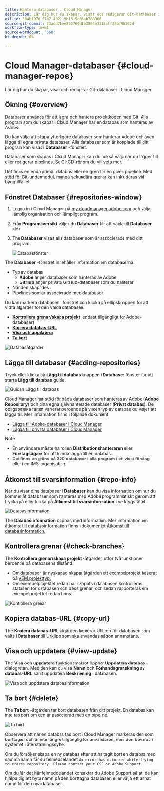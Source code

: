 ```yaml
---
title: Hantera databaser i Cloud Manager
description: Lär dig hur du skapar, visar och redigerar Git-databaser i Cloud Manager.
exl-id: 384b197d-f7a7-4022-9b16-9d83ab788966
source-git-commit: 73add7bee892769d1b3864e3238aff26bf96162d
workflow-type: tm+mt
source-wordcount: '660'
ht-degree: 0%

---
```



# Cloud Manager-databaser {#cloud-manager-repos}

Lär dig hur du skapar, visar och redigerar Git-databaser i Cloud Manager.

## Ökning {#overview}

Databaser används för att lagra och hantera projektkoden med Git. Alla program som du skapar i Cloud Manager har en databas som hanteras av Adobe.

Du kan välja att skapa ytterligare databaser som hanterar Adobe och även lägga till egna privata databaser. Alla databaser som är kopplade till ditt program kan visas i **Databaser** -fönstret.

Databaser som skapas i Cloud Manager kan du också välja när du lägger till eller redigerar pipelines. Se [CI-CD-rör](/help/overview/ci-cd-pipelines.md) om du vill veta mer.

Det finns en enda primär databas eller en gren för en given pipeline. Med [stöd för Git-undermodul,](git-submodules.md) många sekundära grenar kan inkluderas vid byggtillfället.

## Fönstret Databaser {#repositories-window}

1. Logga in i Cloud Manager på [my.cloudmanager.adobe.com](https://my.cloudmanager.adobe.com/) och välja lämplig organisation och lämpligt program.

1. Från **Programöversikt** väljer du **Databaser** för att växla till **Databaser** sida.

1. The **Databaser** visas alla databaser som är associerade med ditt program.

   ![Databasfönster](assets/repositories.png)

The **Databaser** -fönstret innehåller information om databaserna:

* Typ av databas
   * **Adobe** anger databaser som hanteras av Adobe
   * **GitHub** anger privata GitHub-databaser som du hanterar
* När den skapades
* Pipelines som är associerade med databasen

Du kan markera databasen i fönstret och klicka på ellipsknappen för att vidta åtgärder för den valda databasen.

* **[Kontrollera grenar/skapa projekt](#check-branches)** (endast tillgängligt för Adobe-databaser)
* **[Kopiera databas-URL](#copy-url)**
* **[Visa och uppdatera](#view-update)**
* **[Ta bort](#delete)**

![Databasåtgärder](assets/repository-actions.png)

## Lägga till databaser {#adding-repositories}

Tryck eller klicka på **Lägg till databas** knappen i **Databaser** fönster för att starta **Lägg till databas** guide.

![Guiden Lägg till databas](assets/add-repository-wizard.png)

Cloud Manager har stöd för båda databaser som hanteras av Adobe (**Adobe Repository**) och dina egna självhanterade databaser (**Privat databas**). De obligatoriska fälten varierar beroende på vilken typ av databas du väljer att lägga till. Mer information finns i följande dokument.

* [Lägga till Adobe-databaser i Cloud Manager](adobe-repositories.md)
* [Lägga till privata databaser i Cloud Manager](private-repositories.md)

>[!NOTE]
>
>* En användare måste ha rollen **Distributionshanteraren** eller **Företagsägare** för att kunna lägga till en databas.
>* Det finns en gräns på 300 databaser i alla program i ett visst företag eller i en IMS-organisation.

## Åtkomst till svarsinformation {#repo-info}

När du visar dina databaser i **Databaser** kan du visa information om hur du kommer åt databaser som hanteras med Adobe programmatiskt genom att trycka på eller klicka på **Åtkomst till svarsinformation** i verktygsfältet.

![Databasinformation](assets/access-repo-info.png)

The **Databasinformation** öppnas med information. Mer information om åtkomst till databasinformation finns i dokumentet [Åtkomst till databasinformation.](accessing-repositories.md)

## Kontrollera grenar {#check-branches}

The **Kontrollera grenar/skapa projekt** -åtgärden utför två funktioner beroende på databasens tillstånd.

* Om databasen är nyskapad skapar åtgärden ett exempelprojekt baserat på [AEM projekttyp.](https://experienceleague.adobe.com/en/docs/experience-manager-core-components/using/developing/archetype/overview)
* Om exempelprojektet redan har skapats i databasen kontrolleras statusen för databasen och dess grenar, och sedan rapporteras om exempelprojektet redan finns.

![Kontrollera grenar](assets/check-branches.png)

## Kopiera databas-URL {#copy-url}

The **Kopiera databas-URL** åtgärden kopierar URL:en för databasen som valts i **Databaser** till Urklipp som ska användas någon annanstans.

## Visa och uppdatera {#view-update}

The **Visa och uppdatera** funktionsmakrot öppnar **Uppdatera databas** -dialogrutan. Med den kan du visa **Namn** och **Förhandsgranskning av databas-URL** samt uppdatera **Beskrivning** i databasen.

![Visa och uppdatera databasinformation](assets/update-repository.png)

## Ta bort {#delete}

The **Ta bort** -åtgärden tar bort databasen från ditt projekt. En databas kan inte tas bort om den är associerad med en pipeline.

![Ta bort](assets/delete.png)

Observera att när en databas tas bort i Cloud Manager markeras den som borttagen och är inte längre tillgänglig för användaren, men den bevaras i systemet i återställningssyfte.

Om du försöker skapa en ny databas efter att ha tagit bort en databas med samma namn får du felmeddelandet `An error has occurred while trying to create repository. Please contact your CSE or Adobe Support.`

Om du får det här felmeddelandet kontaktar du Adobe Support så att de kan hjälpa dig att byta namn på den borttagna databasen eller välja ett annat namn för den nya databasen.
